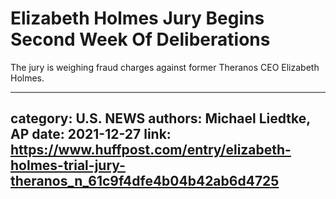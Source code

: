 # Elizabeth Holmes Jury Begins Second Week Of Deliberations

The jury is weighing fraud charges against former Theranos CEO Elizabeth Holmes.

---
category: U.S. NEWS
authors: Michael Liedtke, AP
date: 2021-12-27
link: https://www.huffpost.com/entry/elizabeth-holmes-trial-jury-theranos_n_61c9f4dfe4b04b42ab6d4725
---
